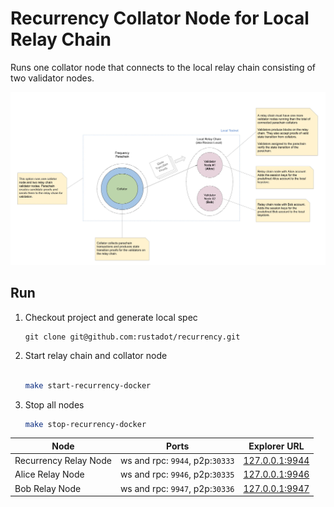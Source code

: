 # Recurrency Collator Node for Local Relay Chain

Runs one collator node that connects to the local relay chain consisting of two validator nodes.

![](https://github.com/rustadot/recurrency/blob/main/docs/images/local-dev-env-option-2.jpg?raw=true)

## Run

1.  Checkout project and generate local spec

    ```
    git clone git@github.com:rustadot/recurrency.git
    ```

1.  Start relay chain and collator node

    ```sh

    make start-recurrency-docker
    ```

1.  Stop all nodes

    ```sh
    make stop-recurrency-docker
    ```

| **Node**             | **Ports**                       | **Explorer URL**                                                                          |
| -------------------- | ------------------------------- | ----------------------------------------------------------------------------------------- |
| Recurrency Relay Node | ws and rpc: `9944`, p2p:`30333` | [127.0.0.1:9944](https://polkadot.js.org/apps/?rpc=ws%3A%2F%2F127.0.0.1%3A9944#/explorer) |
| Alice Relay Node     | ws and rpc: `9946`, p2p:`30335` | [127.0.0.1:9946](https://polkadot.js.org/apps/?rpc=ws%3A%2F%2F127.0.0.1%3A9946#/explorer) |
| Bob Relay Node       | ws and rpc: `9947`, p2p:`30336` | [127.0.0.1:9947](https://polkadot.js.org/apps/?rpc=ws%3A%2F%2F127.0.0.1%3A9947#/explorer) |

```

```
